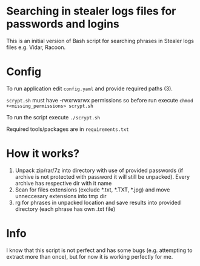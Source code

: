 # Searching in stealer logs files for passwords and logins

This is an initial version of Bash script for searching phrases in Stealer logs files e.g. Vidar, Racoon.

# Config
To run application edit `config.yaml` and provide required paths (3).

`scrypt.sh` must have -rwxrwxrwx permissions so before run execute `chmod +<missing_permissions> scrypt.sh`

To run the script execute `./scrypt.sh`

Required tools/packages are in `requirements.txt`

# How it works?
1. Unpack zip/rar/7z into directory with use of provided passwords (if archive is not protected with password it will still be unpacked). Every archive has respective dir with it name
2. Scan for files extensions (exclude *.txt, *.TXT, *.jpg) and move unneccesary extensions into tmp dir
3. rg for phrases in unpacked location and save results into provided directory (each phrase has own <phrase>.txt file)

# Info
I know that this script is not perfect and has some bugs (e.g. attempting to extract more than once), but for now it is working perfectly for me.
